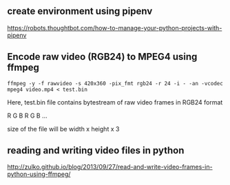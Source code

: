 
## create environment using pipenv
https://robots.thoughtbot.com/how-to-manage-your-python-projects-with-pipenv

## Encode raw video (RGB24) to MPEG4 using ffmpeg

```
ffmpeg -y -f rawvideo -s 420x360 -pix_fmt rgb24 -r 24 -i - -an -vcodec mpeg4 video.mp4 < test.bin
```
Here, test.bin file contains bytestream of raw video frames in RGB24 format

R G B R G B ... 

size of the file will be width x height x 3

## reading and writing video files in python

http://zulko.github.io/blog/2013/09/27/read-and-write-video-frames-in-python-using-ffmpeg/

